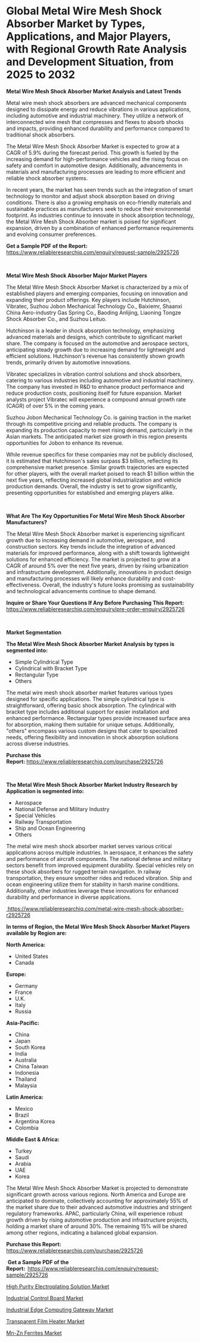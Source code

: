 <p><h1>Global Metal Wire Mesh Shock Absorber Market by Types, Applications, and Major Players, with Regional Growth Rate Analysis and Development Situation, from 2025 to 2032</h1></p><p><strong>Metal Wire Mesh Shock Absorber Market Analysis and Latest Trends</strong></p>
<p><p>Metal wire mesh shock absorbers are advanced mechanical components designed to dissipate energy and reduce vibrations in various applications, including automotive and industrial machinery. They utilize a network of interconnected wire mesh that compresses and flexes to absorb shocks and impacts, providing enhanced durability and performance compared to traditional shock absorbers.</p><p>The Metal Wire Mesh Shock Absorber Market is expected to grow at a CAGR of 5.9% during the forecast period. This growth is fueled by the increasing demand for high-performance vehicles and the rising focus on safety and comfort in automotive design. Additionally, advancements in materials and manufacturing processes are leading to more efficient and reliable shock absorber systems. </p><p>In recent years, the market has seen trends such as the integration of smart technology to monitor and adjust shock absorption based on driving conditions. There is also a growing emphasis on eco-friendly materials and sustainable practices as manufacturers seek to reduce their environmental footprint. As industries continue to innovate in shock absorption technology, the Metal Wire Mesh Shock Absorber market is poised for significant expansion, driven by a combination of enhanced performance requirements and evolving consumer preferences.</p></p>
<p><strong>Get a Sample PDF of the Report:&nbsp;</strong> <a href="https://www.reliableresearchiq.com/enquiry/request-sample/2925726?utm_campaign=1137&utm_medium=2&utm_source=Github&utm_content=ia&utm_term=12032025&utm_id=metal-wire-mesh-shock-absorber">https://www.reliableresearchiq.com/enquiry/request-sample/2925726</a></p>
<p>&nbsp;</p>
<p><strong>Metal Wire Mesh Shock Absorber Major Market Players</strong></p>
<p><p>The Metal Wire Mesh Shock Absorber Market is characterized by a mix of established players and emerging companies, focusing on innovation and expanding their product offerings. Key players include Hutchinson, Vibratec, Suzhou Jobon Mechanical Technology Co., Baixiemr, Shaanxi China Aero-industry Gas Spring Co., Baoding Anlijing, Liaoning Tongze Shock Absorber Co., and Suzhou Leituo.</p><p>Hutchinson is a leader in shock absorption technology, emphasizing advanced materials and designs, which contribute to significant market share. The company is focused on the automotive and aerospace sectors, anticipating steady growth due to increasing demand for lightweight and efficient solutions. Hutchinson's revenue has consistently shown growth trends, primarily driven by automotive innovations.</p><p>Vibratec specializes in vibration control solutions and shock absorbers, catering to various industries including automotive and industrial machinery. The company has invested in R&D to enhance product performance and reduce production costs, positioning itself for future expansion. Market analysts project Vibratec will experience a compound annual growth rate (CAGR) of over 5% in the coming years.</p><p>Suzhou Jobon Mechanical Technology Co. is gaining traction in the market through its competitive pricing and reliable products. The company is expanding its production capacity to meet rising demand, particularly in the Asian markets. The anticipated market size growth in this region presents opportunities for Jobon to enhance its revenue.</p><p>While revenue specifics for these companies may not be publicly disclosed, it is estimated that Hutchinson's sales surpass $3 billion, reflecting its comprehensive market presence. Similar growth trajectories are expected for other players, with the overall market poised to reach $1 billion within the next five years, reflecting increased global industrialization and vehicle production demands. Overall, the industry is set to grow significantly, presenting opportunities for established and emerging players alike.</p></p>
<p>&nbsp;</p>
<p><strong>What Are The Key Opportunities For Metal Wire Mesh Shock Absorber Manufacturers?</strong></p>
<p><p>The Metal Wire Mesh Shock Absorber market is experiencing significant growth due to increasing demand in automotive, aerospace, and construction sectors. Key trends include the integration of advanced materials for improved performance, along with a shift towards lightweight solutions for enhanced efficiency. The market is projected to grow at a CAGR of around 5% over the next five years, driven by rising urbanization and infrastructure development. Additionally, innovations in product design and manufacturing processes will likely enhance durability and cost-effectiveness. Overall, the industry's future looks promising as sustainability and technological advancements continue to shape demand.</p></p>
<p><strong>Inquire or Share Your Questions If Any Before Purchasing This Report:</strong> <a href="https://www.reliableresearchiq.com/enquiry/pre-order-enquiry/2925726?utm_campaign=1137&utm_medium=2&utm_source=Github&utm_content=ia&utm_term=12032025&utm_id=metal-wire-mesh-shock-absorber">https://www.reliableresearchiq.com/enquiry/pre-order-enquiry/2925726</a></p>
<p>&nbsp;</p>
<p><strong>Market Segmentation</strong></p>
<p><strong>The Metal Wire Mesh Shock Absorber Market Analysis by types is segmented into:</strong></p>
<p><ul><li>Simple Cylindrical Type</li><li>Cylindrical with Bracket Type</li><li>Rectangular Type</li><li>Others</li></ul></p>
<p><p>The metal wire mesh shock absorber market features various types designed for specific applications. The simple cylindrical type is straightforward, offering basic shock absorption. The cylindrical with bracket type includes additional support for easier installation and enhanced performance. Rectangular types provide increased surface area for absorption, making them suitable for unique setups. Additionally, "others" encompass various custom designs that cater to specialized needs, offering flexibility and innovation in shock absorption solutions across diverse industries.</p></p>
<p><strong>Purchase this Report:&nbsp;</strong><a href="https://www.reliableresearchiq.com/purchase/2925726?utm_campaign=1137&utm_medium=2&utm_source=Github&utm_content=ia&utm_term=12032025&utm_id=metal-wire-mesh-shock-absorber">https://www.reliableresearchiq.com/purchase/2925726</a></p>
<p>&nbsp;</p>
<p><strong>The Metal Wire Mesh Shock Absorber Market Industry Research by Application is segmented into:</strong></p>
<p><ul><li>Aerospace</li><li>National Defense and Military Industry</li><li>Special Vehicles</li><li>Railway Transportation</li><li>Ship and Ocean Engineering</li><li>Others</li></ul></p>
<p><p>The metal wire mesh shock absorber market serves various critical applications across multiple industries. In aerospace, it enhances the safety and performance of aircraft components. The national defense and military sectors benefit from improved equipment durability. Special vehicles rely on these shock absorbers for rugged terrain navigation. In railway transportation, they ensure smoother rides and reduced vibration. Ship and ocean engineering utilize them for stability in harsh marine conditions. Additionally, other industries leverage these innovations for enhanced durability and performance in diverse applications.</p></p>
<p><a href="https://www.reliableresearchiq.com/metal-wire-mesh-shock-absorber-r2925726?utm_campaign=1137&utm_medium=2&utm_source=Github&utm_content=ia&utm_term=12032025&utm_id=metal-wire-mesh-shock-absorber">&nbsp;https://www.reliableresearchiq.com/metal-wire-mesh-shock-absorber-r2925726</a></p>
<p><strong>In terms of Region, the Metal Wire Mesh Shock Absorber Market Players available by Region are:</strong></p>
<p>
    <p> <strong> North America: </strong>
        <ul>
            <li>United States</li>
            <li>Canada</li>
        </ul>
        </p> 
    <p> <strong> Europe: </strong>
        <ul>
            <li>Germany</li>
            <li>France</li>
            <li>U.K.</li>
            <li>Italy</li>
            <li>Russia</li>
        </ul>
        </p> 
    <p> <strong> Asia-Pacific: </strong>
        <ul>
            <li>China</li>
            <li>Japan</li>
            <li>South Korea</li>
            <li>India</li>
            <li>Australia</li>
            <li>China Taiwan</li>
            <li>Indonesia</li>
            <li>Thailand</li>
            <li>Malaysia</li>
        </ul>
        </p> 
    <p> <strong> Latin America: </strong>
        <ul>
            <li>Mexico</li>
            <li>Brazil</li>
            <li>Argentina Korea</li>
            <li>Colombia</li>
        </ul>
        </p> 
    <p> <strong> Middle East & Africa: </strong>
        <ul>
            <li>Turkey</li>
            <li>Saudi</li>
            <li>Arabia</li>
            <li>UAE</li>
            <li>Korea</li>
        </ul>
    </p>
    </p>
<p><p>The Metal Wire Mesh Shock Absorber Market is projected to demonstrate significant growth across various regions. North America and Europe are anticipated to dominate, collectively accounting for approximately 55% of the market share due to their advanced automotive industries and stringent regulatory frameworks. APAC, particularly China, will experience robust growth driven by rising automotive production and infrastructure projects, holding a market share of around 30%. The remaining 15% will be shared among other regions, indicating a balanced global expansion.</p></p>
<p><strong>Purchase this Report: </strong><a href="https://www.reliableresearchiq.com/purchase/2925726?utm_campaign=1137&utm_medium=2&utm_source=Github&utm_content=ia&utm_term=12032025&utm_id=metal-wire-mesh-shock-absorber">https://www.reliableresearchiq.com/purchase/2925726</a></p>
<p>&nbsp;<strong>Get a Sample PDF of the Report:&nbsp;&nbsp;</strong><a href="https://www.reliableresearchiq.com/enquiry/request-sample/2925726?utm_campaign=1137&utm_medium=2&utm_source=Github&utm_content=ia&utm_term=12032025&utm_id=metal-wire-mesh-shock-absorber">https://www.reliableresearchiq.com/enquiry/request-sample/2925726</a></p>
<p><strong></strong></p>
<p><p><a href="https://github.com/altafvaraswj/Market-Research-Report-List-1/blob/main/high-purity-electroplating-solution-market.md?utm_campaign=1137&utm_medium=2&utm_source=Github&utm_content=ia&utm_term=12032025&utm_id=metal-wire-mesh-shock-absorber">High Purity Electroplating Solution Market</a></p><p><a href="https://github.com/roehrtizonov/Market-Research-Report-List-1/blob/main/industrial-control-board-market.md?utm_campaign=1137&utm_medium=2&utm_source=Github&utm_content=ia&utm_term=12032025&utm_id=metal-wire-mesh-shock-absorber">Industrial Control Board Market</a></p><p><a href="https://github.com/paullsiskec4/Market-Research-Report-List-1/blob/main/industrial-edge-computing-gateway-market.md?utm_campaign=1137&utm_medium=2&utm_source=Github&utm_content=ia&utm_term=12032025&utm_id=metal-wire-mesh-shock-absorber">Industrial Edge Computing Gateway Market</a></p><p><a href="https://github.com/sgroitrieu7f/Market-Research-Report-List-1/blob/main/transparent-film-heater-market.md?utm_campaign=1137&utm_medium=2&utm_source=Github&utm_content=ia&utm_term=12032025&utm_id=metal-wire-mesh-shock-absorber">Transparent Film Heater Market</a></p><p><a href="https://github.com/hurstsaqibyl/Market-Research-Report-List-1/blob/main/mn-zn-ferrites-market.md?utm_campaign=1137&utm_medium=2&utm_source=Github&utm_content=ia&utm_term=12032025&utm_id=metal-wire-mesh-shock-absorber">Mn-Zn Ferrites Market</a></p></p>